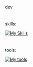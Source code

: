 dev
#

skills:

[![My Skills](https://skillicons.dev/icons?i=js,ts,nodejs,nestjs,express,react,vue,nuxtjs,pinia,tailwindcss,py,fastapi,flask,php,laravel,postgres,mysql,redis,rabbitmq&perline=4)](https://skillicons.dev)

#
tools:

[![My tools](https://skillicons.dev/icons?i=vscode,git,docker,phpstorm&perline=4)](https://skillicons.dev)
